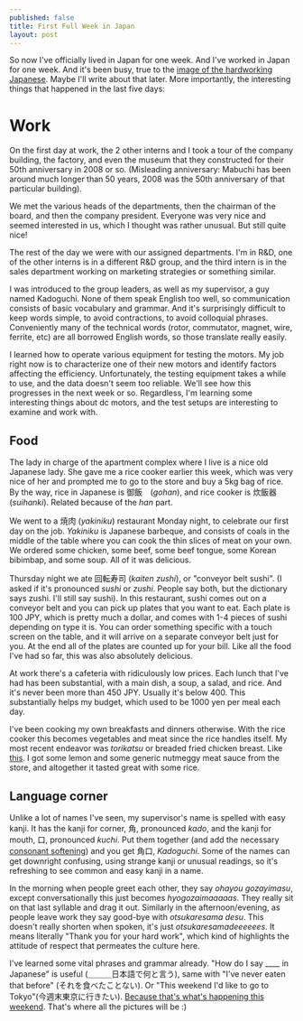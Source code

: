 ```yaml
---
published: false
title: First Full Week in Japan
layout: post
---
```

So now I've officially lived in Japan for one week. And I've worked in Japan for one week. And it's been busy, true to the [image of the hardworking Japanese](https://www.tofugu.com/japan/japanese-work-ethic/). Maybe I'll write about that later. More importantly, the interesting things that happened in the last five days:

# Work

On the first day at work, the 2 other interns and I took a tour of the company building, the factory, and even the museum that they constructed for their 50th anniversary in 2008 or so. (Misleading anniversary: Mabuchi has been around much longer than 50 years, 2008 was the 50th anniversary of that particular building). 

We met the various heads of the departments, then the chairman of the board, and then the company president. Everyone was very nice and seemed interested in us, which I thought was rather unusual. But still quite nice!

The rest of the day we were with our assigned departments. I'm in R&D, one of the other interns is in a different R&D group, and the third intern is in the sales department working on marketing strategies or something similar. 

I was introduced to the group leaders, as well as my supervisor, a guy named Kadoguchi. None of them speak English too well, so communication consists of basic vocabulary and grammar. And it's surprisingly difficult to keep words simple, to avoid contractions, to avoid colloquial phrases. Conveniently many of the technical words (rotor, commutator, magnet, wire, ferrite, etc) are all borrowed English words, so those translate really easily. 

I learned how to operate various equipment for testing the motors. My job right now is to characterize one of their new motors and identify factors affecting the efficiency. Unfortunately, the testing equipment takes a while to use, and the data doesn't seem too reliable. We'll see how this progresses in the next week or so. Regardless, I'm learning some interesting things about dc motors, and the test setups are interesting to examine and work with.

## Food

The lady in charge of the apartment complex where I live is a nice old Japanese lady. She gave me a rice cooker earlier this week, which was very nice of her and prompted me to go to the store and buy a 5kg bag of rice. By the way, rice in Japanese is 御飯　(_gohan_), and rice cooker is 炊飯器 (_suihanki_). Related because of the _han_ part. 

We went to a 焼肉 (_yakiniku_) restaurant Monday night, to celebrate our first day on the job. _Yakiniku_ is Japanese barbeque, and consists of coals in the middle of the table where you can cook the thin slices of meat on your own. We ordered some chicken, some beef, some beef tongue, some Korean bibimbap, and some soup. All of it was delicious. 

Thursday night we ate 回転寿司 (_kaiten zushi_), or "conveyor belt sushi". (I asked if it's pronounced _sushi_ or _zushi_. People say both, but the dictionary says zushi. I'll still say sushi). In this restaurant, sushi comes out on a conveyor belt and you can pick up plates that you want to eat. Each plate is 100 JPY, which is pretty much a dollar, and comes with 1-4 pieces of sushi depending on type it is. You can order something specific with a touch screen on the table, and it will arrive on a separate conveyor belt just for you. At the end all of the plates are counted up for your bill. Like all the food I've had so far, this was also absolutely delicious. 

At work there's a cafeteria with ridiculously low prices. Each lunch that I've had has been substantial, with a main dish, a soup, a salad, and rice. And it's never been more than 450 JPY. Usually it's below 400. This substantially helps my budget, which used to be 1000 yen per meal each day. 

I've been cooking my own breakfasts and dinners otherwise. With the rice cooker this becomes vegetables and meat since the rice handles itself. My most recent endeavor was _torikatsu_ or breaded fried chicken breast. Like [this](https://cs.wikipedia.org/wiki/%C5%98%C3%ADzek). I got some lemon and some generic nutmeggy meat sauce from the store, and altogether it tasted great with some rice. 

## Language corner
Unlike a lot of names I've seen, my supervisor's name is spelled with easy kanji. It has the kanji for corner, 角, pronounced _kado_, and the kanji for mouth, 口, pronounced _kuchi_. Put them together (and add the necessary [consonant softening](https://en.wikipedia.org/wiki/Rendaku)) and you get 角口, _Kadoguchi_. Some of the names can get downright confusing, using strange kanji or unusual readings, so it's refreshing to see common and easy kanji in a name. 

In the morning when people greet each other, they say _ohayou gozayimasu_, except conversationally this just becomes _hyogozaimaaaaas_. They really sit on that last syllable and drag it out. Similarly in the afternoon/evening, as people leave work they say good-bye with _otsukaresama desu_. This doesn't really shorten when spoken, it's just _otsukaresamadeeeeees_. It means literally "Thank you for your hard work", which kind of highlights the attitude of respect that permeates the culture here. 

I've learned some vital phrases and grammar already. "How do I say ____ in Japanese" is useful (＿＿＿日本語で何と言う), same with "I've never eaten that before" (それを食べたことない). Or "This weekend I'd like to go to Tokyo"(今週末東京に行きたい). [Because that's what's happening this weekend](http://www.gotokyo.org/en/index.html). That's where all the pictures will be :)


